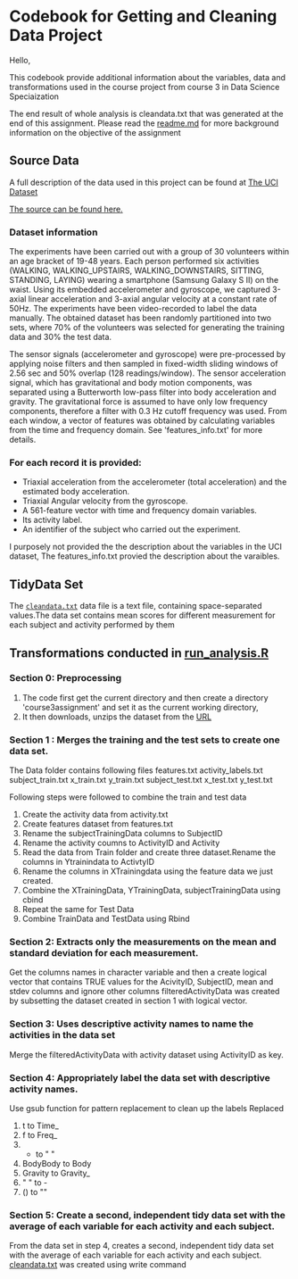 # Codebook for Getting and Cleaning Data Project
Hello,

This codebook provide additional information about the variables, data and transformations used in the course project from course 3 in Data Science Speciaization

The end result of whole analysis is cleandata.txt that was generated at the end of this assignment.
Please read the [readme.md](https://github.com/anzy9/Getting-and-Cleaning-Data-Course-Project-/blob/master/README.md) for more background
information on the  objective of the assignment

## Source Data
A full description of the data used in this project can be found at [The UCI Dataset](http://archive.ics.uci.edu/ml/datasets/Human+Activity+Recognition+Using+Smartphones)

[The source can be found here.](https://d396qusza40orc.cloudfront.net/getdata%2Fprojectfiles%2FUCI%20HAR%20Dataset.zip)

### Dataset information
The experiments have been carried out with a group of 30 volunteers within an age bracket of 19-48 years. Each person performed six activities (WALKING, WALKING_UPSTAIRS, WALKING_DOWNSTAIRS, SITTING, STANDING, LAYING) wearing a smartphone (Samsung Galaxy S II) on the waist. Using its embedded accelerometer and gyroscope, we captured 3-axial linear acceleration and 3-axial angular velocity at a constant rate of 50Hz. The experiments have been video-recorded to label the data manually. The obtained dataset has been randomly partitioned into two sets, where 70% of the volunteers was selected for generating the training data and 30% the test data. 

The sensor signals (accelerometer and gyroscope) were pre-processed by applying noise filters and then sampled in fixed-width sliding windows of 2.56 sec and 50% overlap (128 readings/window). The sensor acceleration signal, which has gravitational and body motion components, was separated using a Butterworth low-pass filter into body acceleration and gravity. The gravitational force is assumed to have only low frequency components, therefore a filter with 0.3 Hz cutoff frequency was used. From each window, a vector of features was obtained by calculating variables from the time and frequency domain. See 'features_info.txt' for more details. 

### For each record it is provided:
- Triaxial acceleration from the accelerometer (total acceleration) and the estimated body acceleration.
- Triaxial Angular velocity from the gyroscope. 
- A 561-feature vector with time and frequency domain variables. 
- Its activity label. 
- An identifier of the subject who carried out the experiment.

I purposely not provided the the description about the variables in the UCI dataset, The features_info.txt provied the description about the varaibles.

## TidyData Set 

The [`cleandata.txt`](https://github.com/anzy9/Getting-and-Cleaning-Data-Course-Project-/blob/master/cleandata.txt) data file is a text file, containing space-separated values.The data set contains mean scores for different measurement for each subject and activity performed by them

## Transformations conducted in [run_analysis.R](https://github.com/anzy9/Getting-and-Cleaning-Data-Course-Project-/blob/master/run_analysis.R)
### Section 0: Preprocessing
1. The code first get the current directory and then create a directory 'course3assignment' and set it as the current working directory, 
2. It then downloads, unzips the dataset from the [URL](https://d396qusza40orc.cloudfront.net/getdata%2Fprojectfiles%2FUCI%20HAR%20Dataset.zip)

### Section 1 : Merges the training and the test sets to create one data set.
The Data folder contains following files
features.txt
activity_labels.txt
subject_train.txt
x_train.txt
y_train.txt
subject_test.txt
x_test.txt
y_test.txt

Following steps were followed to combine the train and test data

1. Create the activity data from activity.txt
2. Create features dataset from features.txt
3. Rename the subjectTrainingData columns to SubjectID
4. Rename the activity coumns to ActivityID and Activity
5. Read the data from Train folder and create three dataset.Rename the columns in Ytrainindata to ActivtyID
6. Rename the columns in XTrainingdata using the feature data we just created.
7. Combine the XTrainingData, YTrainingData, subjectTrainingData using cbind
8. Repeat the same for Test Data
9. Combine TrainData and TestData using Rbind

### Section 2: Extracts only the measurements on the mean and standard deviation for each measurement. 
Get the columns names in character variable and then a create logical vector that contains TRUE values for the AcivityID, SubjectID, mean and stdev columns and ignore other columns
filteredActivityData was  created by subsetting the dataset created in section 1 with logical vector.

### Section 3: Uses descriptive activity names to name the activities in the data set
Merge the filteredActivityData with activity dataset using ActivityID as key.

### Section 4: Appropriately label the data set with descriptive activity names.
Use gsub function for pattern replacement to clean up the labels
Replaced
1. t to Time_
2. f to Freq_
3. - to " "
4. BodyBody to Body
5. Gravity to Gravity_
6. " " to -
7. () to ""

### Section 5: Create a second, independent tidy data set with the average of each variable for each activity and each subject. 
From the data set in step 4, creates a second, independent tidy data set with the average of each variable for each activity and each subject.
[cleandata.txt](https://github.com/anzy9/Getting-and-Cleaning-Data-Course-Project-/blob/master/cleandata.txt) was created using write command

